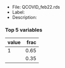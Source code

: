 

* File: QCOVID_feb22.rds
* Label: 
* Description: 

### Top 5 variables
| value   |   frac |
|:--------|-------:|
| 1       |   0.65 |
|         |   0.35 |
        